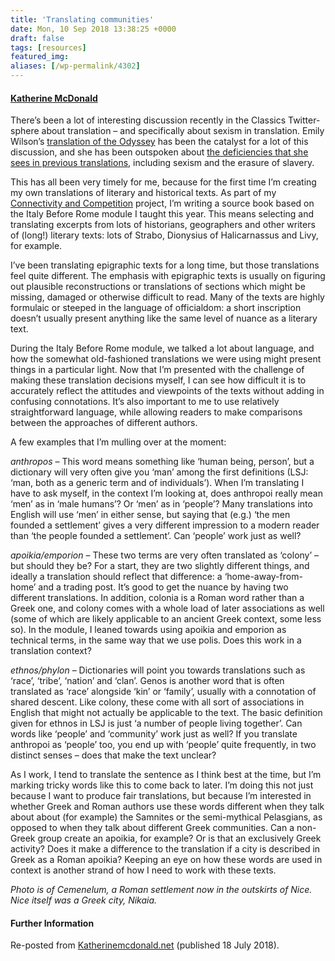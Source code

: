 ```yaml
---
title: 'Translating communities'
date: Mon, 10 Sep 2018 13:38:25 +0000
draft: false
tags: [resources]
featured_img: 
aliases: [/wp-permalink/4302]
---
```


<div class="entry-post"><h4><a href="https://katherinemcdonald.net/blog/">Katherine McDonald</a></h4>
There’s been a lot of interesting discussion recently in the Classics Twitter-sphere about translation – and specifically about sexism in translation. Emily Wilson’s <a href="https://www.amazon.co.uk/Odyssey-Homer/dp/0393089053">translation of the Odyssey</a> has been the catalyst for a lot of this discussion, and she has been outspoken about <a href="https://www.vox.com/identities/2017/11/20/16651634/odyssey-emily-wilson-translation-first-woman-english">the deficiencies that she sees in previous translations</a>, including sexism and the erasure of slavery.

This has all been very timely for me, because for the first time I’m creating my own translations of literary and historical texts. As part of my <a href="https://katherinemcdonald.net/research/connectivity-and-competition-multilingualism-in-ancient-italy-800-200-bc/">Connectivity and Competition</a> project, I’m writing a source book based on the Italy Before Rome module I taught this year. This means selecting and translating excerpts from lots of historians, geographers and other writers of (long!) literary texts: lots of Strabo, Dionysius of Halicarnassus and Livy, for example.

I’ve been translating epigraphic texts for a long time, but those translations feel quite different. The emphasis with epigraphic texts is usually on figuring out plausible reconstructions or translations of sections which might be missing, damaged or otherwise difficult to read. Many of the texts are highly formulaic or steeped in the language of officialdom: a short inscription doesn’t usually present anything like the same level of nuance as a literary text.

During the Italy Before Rome module, we talked a lot about language, and how the somewhat old-fashioned translations we were using might present things in a particular light. Now that I’m presented with the challenge of making these translation decisions myself, I can see how difficult it is to accurately reflect the attitudes and viewpoints of the texts without adding in confusing connotations. It’s also important to me to use relatively straightforward language, while allowing readers to make comparisons between the approaches of different authors.

A few examples that I’m mulling over at the moment:

<em>anthropos</em> – This word means something like ‘human being, person’, but a dictionary will very often give you ‘man’ among the first definitions (LSJ: ‘man, both as a generic term and of individuals’). When I’m translating I have to ask myself, in the context I’m looking at, does anthropoi really mean ‘men’ as in ‘male humans’? Or ‘men’ as in ‘people’? Many translations into English will use ‘men’ in either sense, but saying that (e.g.) ‘the men founded a settlement’ gives a very different impression to a modern reader than ‘the people founded a settlement’. Can ‘people’ work just as well?

<em>apoikia/emporion</em> – These two terms are very often translated as ‘colony’ – but should they be? For a start, they are two slightly different things, and ideally a translation should reflect that difference: a ‘home-away-from-home’ and a trading post. It’s good to get the nuance by having two different translations. In addition, colonia is a Roman word rather than a Greek one, and colony comes with a whole load of later associations as well (some of which are likely applicable to an ancient Greek context, some less so). In the module, I leaned towards using apoikia and emporion as technical terms, in the same way that we use polis. Does this work in a translation context?

<em>ethnos/phylon</em> – Dictionaries will point you towards translations such as ‘race’, ‘tribe’, ‘nation’ and ‘clan’. Genos is another word that is often translated as ‘race’ alongside ‘kin’ or ‘family’, usually with a connotation of shared descent. Like colony, these come with all sort of associations in English that might not actually be applicable to the text. The basic definition given for ethnos in LSJ is just ‘a number of people living together’. Can words like ‘people’ and ‘community’ work just as well? If you translate anthropoi as ‘people’ too, you end up with ‘people’ quite frequently, in two distinct senses – does that make the text unclear?

As I work, I tend to translate the sentence as I think best at the time, but I’m marking tricky words like this to come back to later. I’m doing this not just because I want to produce fair translations, but because I’m interested in whether Greek and Roman authors use these words different when they talk about about (for example) the Samnites or the semi-mythical Pelasgians, as opposed to when they talk about different Greek communities. Can a non-Greek group create an apoikia, for example? Or is that an exclusively Greek activity? Does it make a difference to the translation if a city is described in Greek as a Roman apoikia? Keeping an eye on how these words are used in context is another strand of how I need to work with these texts.

<em>Photo is of Cemenelum, a Roman settlement now in the outskirts of Nice. Nice itself was a Greek city, Nikaia.</em>
<h4>Further Information</h4>
Re-posted from <a href="https://katherinemcdonald.net/blog/">Katherinemcdonald.net</a> (published 18 July 2018).</div>